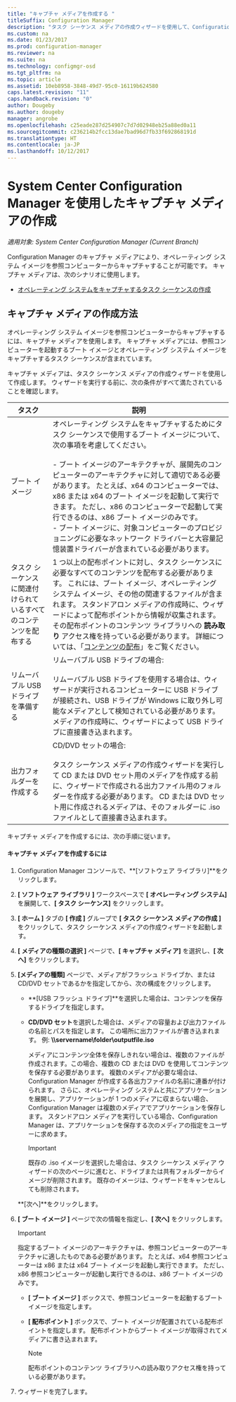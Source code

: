 ```yaml
---
title: "キャプチャ メディアを作成する "
titleSuffix: Configuration Manager
description: "タスク シーケンス メディアの作成ウィザードを使用して、Configuration Manager でキャプチャ メディアを作成し、オペレーティング システム イメージを参照コンピューターからキャプチャします。"
ms.custom: na
ms.date: 01/23/2017
ms.prod: configuration-manager
ms.reviewer: na
ms.suite: na
ms.technology: configmgr-osd
ms.tgt_pltfrm: na
ms.topic: article
ms.assetid: 10eb8958-3848-49d7-95c0-16119b624580
caps.latest.revision: "11"
caps.handback.revision: "0"
author: Dougeby
ms.author: dougeby
manager: angrobe
ms.openlocfilehash: c25eade287d254907c7d7d02948eb25a88ed0a11
ms.sourcegitcommit: c236214b2fcc13dae7bad96d7fb33f692868191d
ms.translationtype: HT
ms.contentlocale: ja-JP
ms.lasthandoff: 10/12/2017
---
```

# <a name="create-capture-media-with-system-center-configuration-manager"></a>System Center Configuration Manager を使用したキャプチャ メディアの作成

*適用対象: System Center Configuration Manager (Current Branch)*

Configuration Manager のキャプチャ メディアにより、オペレーティング システム イメージを参照コンピューターからキャプチャすることが可能です。 キャプチャ メディアは、次のシナリオに使用します。  

-   [オペレーティング システムをキャプチャするタスク シーケンスの作成](create-a-task-sequence-to-capture-an-operating-system.md)  

##  <a name="BKMK_CreateCaptureMedia"></a> キャプチャ メディアの作成方法  
 オペレーティング システム イメージを参照コンピューターからキャプチャするには、キャプチャ メディアを使用します。 キャプチャ メディアには、参照コンピューターを起動するブート イメージとオペレーティング システム イメージをキャプチャするタスク シーケンスが含まれています。

キャプチャ メディアは、タスク シーケンス メディアの作成ウィザードを使用して作成します。 ウィザードを実行する前に、次の条件がすべて満たされていることを確認します。  

|タスク|説明|  
|----------|-----------------|  
|ブート イメージ|オペレーティング システムをキャプチャするためにタスク シーケンスで使用するブート イメージについて、次の事項を考慮してください。<br /><br /> -   ブート イメージのアーキテクチャが、展開先のコンピューターのアーキテクチャに対して適切である必要があります。 たとえば、x64 のコンピューターでは、x86 または x64 のブート イメージを起動して実行できます。 ただし、x86 のコンピューターで起動して実行できるのは、x86 ブート イメージのみです。<br />-  ブート イメージに、対象コンピューターのプロビジョニングに必要なネットワーク ドライバーと大容量記憶装置ドライバーが含まれている必要があります。|  
|タスク シーケンスに関連付けられているすべてのコンテンツを配布する|1 つ以上の配布ポイントに対し、タスク シーケンスに必要なすべてのコンテンツを配布する必要があります。 これには、ブート イメージ、オペレーティング システム イメージ、その他の関連するファイルが含まれます。 スタンドアロン メディアの作成時に、ウィザードによって配布ポイントから情報が収集されます。 その配布ポイントのコンテンツ ライブラリへの **読み取り** アクセス権を持っている必要があります。  詳細については、「[コンテンツの配布](../../core/servers/deploy/configure/deploy-and-manage-content.md#bkmk_distribute)」をご覧ください。|  
|リムーバブル USB ドライブを準備する|リムーバブル USB ドライブの場合:<br /><br /> リムーバブル USB ドライブを使用する場合は、ウィザードが実行されるコンピューターに USB ドライブが接続され、USB ドライブが Windows に取り外し可能なメディアとして検知されている必要があります。 メディアの作成時に、ウィザードによって USB ドライブに直接書き込まれます。|  
|出力フォルダーを作成する|CD/DVD セットの場合:<br /><br /> タスク シーケンス メディアの作成ウィザードを実行して CD または DVD セット用のメディアを作成する前に、ウィザードで作成される出力ファイル用のフォルダーを作成する必要があります。 CD または DVD セット用に作成されるメディアは、そのフォルダーに .iso ファイルとして直接書き込まれます。|  

 キャプチャ メディアを作成するには、次の手順に従います。  

#### <a name="to-create-capture-media"></a>キャプチャ メディアを作成するには  

1.  Configuration Manager コンソールで、**[ソフトウェア ライブラリ]**をクリックします。  

2.  **[ ソフトウェア ライブラリ ]** ワークスペースで **[ オペレーティング システム]** を展開して、**[ タスク シーケンス]** をクリックします。  

3.  **[ ホーム ]** タブの **[ 作成 ]** グループで **[ タスク シーケンス メディアの作成 ]** をクリックして、タスク シーケンス メディアの作成ウィザードを起動します。  

4.  **[ メディアの種類の選択 ]** ページで、**[ キャプチャ メディア]** を選択し、**[ 次へ]** をクリックします。  

5.  **[メディアの種類]** ページで、メディアがフラッシュ ドライブか、または CD/DVD セットであるかを指定してから、次の構成をクリックします。  

    -   **[USB フラッシュ ドライブ]**を選択した場合は、コンテンツを保存するドライブを指定します。  

    -   **CD/DVD セット**を選択した場合は、メディアの容量および出力ファイルの名前とパスを指定します。 この場所に出力ファイルが書き込まれます。 例: **\\\servername\folder\outputfile.iso**  

         メディアにコンテンツ全体を保存しきれない場合は、複数のファイルが作成されます。この場合、複数の CD または DVD を使用してコンテンツを保存する必要があります。 複数のメディアが必要な場合は、Configuration Manager が作成する各出力ファイルの名前に連番が付けられます。 さらに、オペレーティング システムと共にアプリケーションを展開し、アプリケーションが 1 つのメディアに収まらない場合、Configuration Manager は複数のメディアでアプリケーションを保存します。 スタンドアロン メディアを実行している場合、Configuration Manager は、アプリケーションを保存する次のメディアの指定をユーザーに求めます。  

        > [!IMPORTANT]  
        >  既存の .iso イメージを選択した場合は、タスク シーケンス メディア ウィザードの次のページに進むと、ドライブまたは共有フォルダーからイメージが削除されます。 既存のイメージは、ウィザードをキャンセルしても削除されます。  

     **[次へ]**をクリックします。  

6.  **[ ブート イメージ ]** ページで次の情報を指定し、**[ 次へ]** をクリックします。  

    > [!IMPORTANT]  
    >  指定するブート イメージのアーキテクチャは、参照コンピューターのアーキテクチャに適したものである必要があります。 たとえば、x64 参照コンピューターは x86 または x64 ブート イメージを起動し実行できます。 ただし、x86 参照コンピューターが起動し実行できるのは、x86 ブート イメージのみです。  

    -   **[ ブート イメージ ]** ボックスで、参照コンピューターを起動するブート イメージを指定します。  

    -   **[ 配布ポイント ]** ボックスで、ブート イメージが配置されている配布ポイントを指定します。 配布ポイントからブート イメージが取得されてメディアに書き込まれます。  

        > [!NOTE]  
        >  配布ポイントのコンテンツ ライブラリへの読み取りアクセス権を持っている必要があります。  

7.  ウィザードを完了します。  
